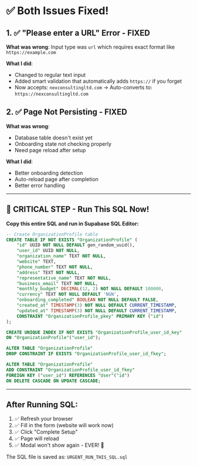 # ✅ Both Issues Fixed!

## 1. ✅ "Please enter a URL" Error - FIXED

**What was wrong**: Input type was `url` which requires exact format like `https://example.com`

**What I did**:
- Changed to regular text input
- Added smart validation that automatically adds `https://` if you forget
- Now accepts: `nexconsultingltd.com` → Auto-converts to: `https://nexconsultingltd.com`

## 2. ✅ Page Not Persisting - FIXED

**What was wrong**:
- Database table doesn't exist yet
- Onboarding state not checking properly
- Need page reload after setup

**What I did**:
- Better onboarding detection
- Auto-reload page after completion
- Better error handling

---

## 🚨 CRITICAL STEP - Run This SQL Now!

**Copy this entire SQL and run in Supabase SQL Editor:**

```sql
-- Create OrganizationProfile table
CREATE TABLE IF NOT EXISTS "OrganizationProfile" (
    "id" UUID NOT NULL DEFAULT gen_random_uuid(),
    "user_id" UUID NOT NULL,
    "organization_name" TEXT NOT NULL,
    "website" TEXT,
    "phone_number" TEXT NOT NULL,
    "address" TEXT NOT NULL,
    "representative_name" TEXT NOT NULL,
    "business_email" TEXT NOT NULL,
    "monthly_budget" DECIMAL(12, 2) NOT NULL DEFAULT 100000,
    "currency" TEXT NOT NULL DEFAULT 'NGN',
    "onboarding_completed" BOOLEAN NOT NULL DEFAULT FALSE,
    "created_at" TIMESTAMP(3) NOT NULL DEFAULT CURRENT_TIMESTAMP,
    "updated_at" TIMESTAMP(3) NOT NULL DEFAULT CURRENT_TIMESTAMP,
    CONSTRAINT "OrganizationProfile_pkey" PRIMARY KEY ("id")
);

CREATE UNIQUE INDEX IF NOT EXISTS "OrganizationProfile_user_id_key"
ON "OrganizationProfile"("user_id");

ALTER TABLE "OrganizationProfile"
DROP CONSTRAINT IF EXISTS "OrganizationProfile_user_id_fkey";

ALTER TABLE "OrganizationProfile"
ADD CONSTRAINT "OrganizationProfile_user_id_fkey"
FOREIGN KEY ("user_id") REFERENCES "User"("id")
ON DELETE CASCADE ON UPDATE CASCADE;
```

---

## After Running SQL:

1. ✅ Refresh your browser
2. ✅ Fill in the form (website will work now)
3. ✅ Click "Complete Setup"
4. ✅ Page will reload
5. ✅ Modal won't show again - EVER! 🎉

The SQL file is saved as: `URGENT_RUN_THIS_SQL.sql`
